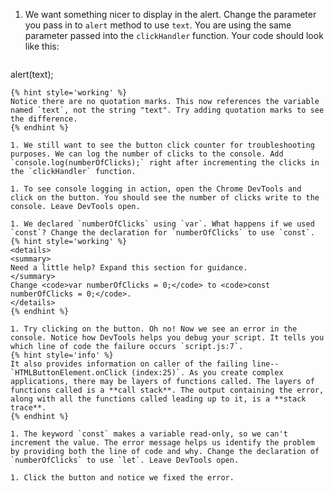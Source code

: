 1. We want something nicer to display in the alert. Change the parameter you pass in to `alert` method to use `text`. You are using the same parameter passed into the `clickHandler` function. Your code should look like this:

   ```javascript
alert(text);
   ```
   {% hint style='working' %}
Notice there are no quotation marks. This now references the variable named `text`, not the string "text". Try adding quotation marks to see the difference.
   {% endhint %}   

1. We still want to see the button click counter for troubleshooting purposes. We can log the number of clicks to the console. Add `console.log(numberOfClicks);` right after incrementing the clicks in the `clickHandler` function.

1. To see console logging in action, open the Chrome DevTools and click on the button. You should see the number of clicks write to the console. Leave DevTools open.

1. We declared `numberOfClicks` using `var`. What happens if we used `const`? Change the declaration for `numberOfClicks` to use `const`.
   {% hint style='working' %}
<details>
<summary>
Need a little help? Expand this section for guidance. 
</summary>
Change <code>var numberOfClicks = 0;</code> to <code>const numberOfClicks = 0;</code>.
</details>
   {% endhint %}

1. Try clicking on the button. Oh no! Now we see an error in the console. Notice how DevTools helps you debug your script. It tells you which line of code the failure occurs `script.js:7`.
   {% hint style='info' %}
It also provides information on caller of the failing line-- `HTMLButtonElement.onClick (index:25)`. As you create complex applications, there may be layers of functions called. The layers of functions called is a **call stack**. The output containing the error, along with all the functions called leading up to it, is a **stack trace**.
   {% endhint %}

1. The keyword `const` makes a variable read-only, so we can't increment the value. The error message helps us identify the problem by providing both the line of code and why. Change the declaration of `numberOfClicks` to use `let`. Leave DevTools open.

1. Click the button and notice we fixed the error.